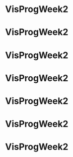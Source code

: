 # VisProgWeek2
# VisProgWeek2
# VisProgWeek2
# VisProgWeek2
# VisProgWeek2
# VisProgWeek2
# VisProgWeek2
